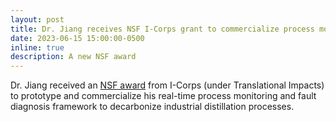 ```yaml
---
layout: post
title: Dr. Jiang receives NSF I-Corps grant to commercialize process monitoring technologies
date: 2023-06-15 15:00:00-0500
inline: true
description: A new NSF award
---
```


Dr. Jiang received an [NSF award](https://www.nsf.gov/awardsearch/showAward?AWD_ID=2331080&HistoricalAwards=false) from I-Corps (under Translational Impacts) to prototype and commercialize his real-time process monitoring and fault diagnosis framework to decarbonize industrial distillation processes.

